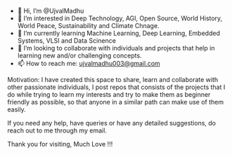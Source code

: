 - 👋 Hi, I’m @UjvalMadhu
- 👀 I’m interested in Deep Technology, AGI, Open Source, World History, World Peace, Sustainability and Climate Chnage.
- 🌱 I’m currently learning Machine Learning, Deep Learning, Embedded Systems, VLSI and Data Scinence
- 💞️ I’m looking to collaborate with individuals and projects that help in learning new and/or challenging concepts.
- 📫 How to reach me: ujvalmadhu003@gmail.com

Motivation: I have created this space to share, learn and collaborate with other passionate individuals, I post repos that consists of the projects that I do while trying to learn my interests and try to make them as beginner friendly as possible, so that anyone in a similar path can make use of them easily.

If you need any help, have queries or have any detailed suggestions, do reach out to me through my email.

Thank you for visiting, Much Love !!! 

<!---
UjvalMadhu/UjvalMadhu is a ✨ special ✨ repository because its `README.md` (this file) appears on your GitHub profile.
You can click the Preview link to take a look at your changes.
--->
